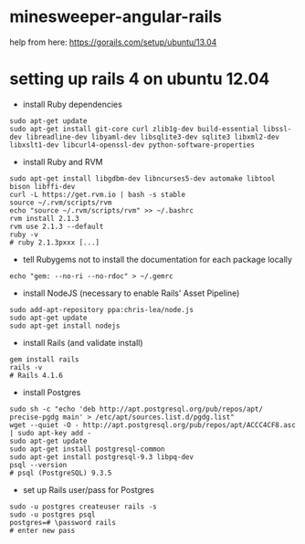 minesweeper-angular-rails
=========================
help from here: https://gorails.com/setup/ubuntu/13.04

setting up rails 4 on ubuntu 12.04
==================================
- install Ruby dependencies
```
sudo apt-get update
sudo apt-get install git-core curl zlib1g-dev build-essential libssl-dev libreadline-dev libyaml-dev libsqlite3-dev sqlite3 libxml2-dev libxslt1-dev libcurl4-openssl-dev python-software-properties
```

- install Ruby and RVM
```
sudo apt-get install libgdbm-dev libncurses5-dev automake libtool bison libffi-dev
curl -L https://get.rvm.io | bash -s stable
source ~/.rvm/scripts/rvm
echo "source ~/.rvm/scripts/rvm" >> ~/.bashrc
rvm install 2.1.3
rvm use 2.1.3 --default
ruby -v
# ruby 2.1.3pxxx [...]
```

- tell Rubygems not to install the documentation for each package locally
```
echo "gem: --no-ri --no-rdoc" > ~/.gemrc
```

- install NodeJS (necessary to enable Rails' Asset Pipeline)
```
sudo add-apt-repository ppa:chris-lea/node.js
sudo apt-get update
sudo apt-get install nodejs
```

- install Rails (and validate install)
```
gem install rails
rails -v
# Rails 4.1.6
```

- install Postgres
```
sudo sh -c "echo 'deb http://apt.postgresql.org/pub/repos/apt/ precise-pgdg main' > /etc/apt/sources.list.d/pgdg.list"
wget --quiet -O - http://apt.postgresql.org/pub/repos/apt/ACCC4CF8.asc | sudo apt-key add -
sudo apt-get update
sudo apt-get install postgresql-common
sudo apt-get install postgresql-9.3 libpq-dev
psql --version
# psql (PostgreSQL) 9.3.5
```

- set up Rails user/pass for Postgres
```
sudo -u postgres createuser rails -s
sudo -u postgres psql
postgres=# \password rails
# enter new pass
```
